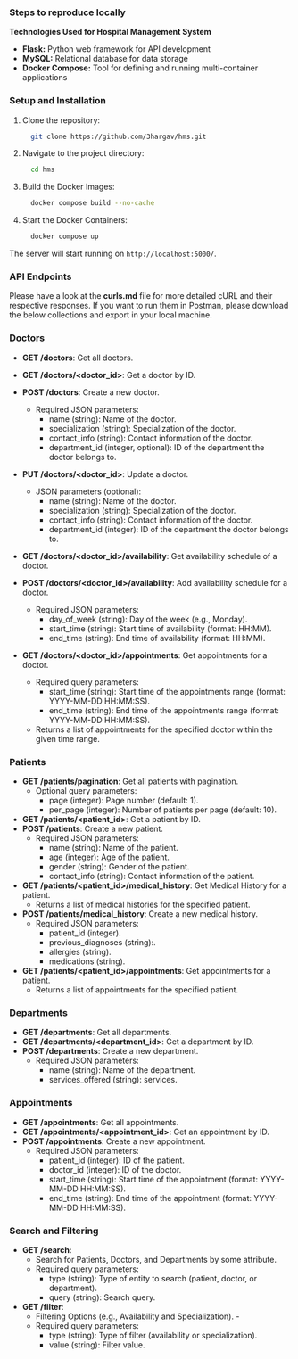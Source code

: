 ### Steps to reproduce locally   
  
**Technologies Used for Hospital Management System**  
  
- **Flask:** Python web framework for API development  
- **MySQL:** Relational database for data storage  
- **Docker Compose:** Tool for defining and running multi-container applications  
  
### Setup and Installation  
  
1. Clone the repository:  
    ```bash  
	  git clone https://github.com/3hargav/hms.git  
	 ```  

2. Navigate to the project directory:  
    ```bash  
	  cd hms  
	 ```  

2. Build the Docker Images:  
	```bash  
	  docker compose build --no-cache  
	 ```  
3. Start the Docker Containers:  
    ```bash  
	  docker compose up  
	 ```  
The server will start running on `http://localhost:5000/`.  
  
### API Endpoints  
Please have a look at the **curls.md** file for more detailed cURL and their respective responses.
If you want to run them in Postman, please download the below collections and export in your local machine.
  
### Doctors  
  
- **GET /doctors**: Get all doctors.  
- **GET /doctors/<doctor_id>**: Get a doctor by ID.  
- **POST /doctors**: Create a new doctor.  
  - Required JSON parameters:  
      - name (string): Name of the doctor.  
      - specialization (string): Specialization of the doctor.  
      - contact_info (string): Contact information of the doctor.  
      - department_id (integer, optional): ID of the department the doctor belongs to.  
- **PUT /doctors/<doctor_id>**: Update a doctor.  
  - JSON parameters (optional):  
      - name (string): Name of the doctor.  
      - specialization (string): Specialization of the doctor.  
      - contact_info (string): Contact information of the doctor.  
      - department_id (integer): ID of the department the doctor belongs to.  
- **GET /doctors/<doctor_id>/availability**: Get availability schedule of a doctor.  
- **POST /doctors/<doctor_id>/availability**: Add availability schedule for a doctor.  
  - Required JSON parameters:  
      - day_of_week (string): Day of the week (e.g., Monday).  
      - start_time (string): Start time of availability (format: HH:MM).  
      - end_time (string): End time of availability (format: HH:MM).  
  
- **GET /doctors/<doctor_id>/appointments**: Get appointments for a doctor.  
  - Required query parameters:  
      - start_time (string): Start time of the appointments range (format: YYYY-MM-DD HH:MM:SS).  
      - end_time (string): End time of the appointments range (format: YYYY-MM-DD HH:MM:SS).  
  - Returns a list of appointments for the specified doctor within the given time range.  
  
### Patients  
  
- **GET /patients/pagination**: Get all patients with pagination.  
  - Optional query parameters:  
      - page (integer): Page number (default: 1).  
      - per_page (integer): Number of patients per page (default: 10).  
- **GET /patients/<patient_id>**: Get a patient by ID.  
- **POST /patients**: Create a new patient.  
  - Required JSON parameters:  
      - name (string): Name of the patient.  
      - age (integer): Age of the patient.  
      - gender (string): Gender of the patient.  
      - contact_info (string): Contact information of the patient.  
- **GET /patients/<patient_id>/medical_history**: Get Medical History for a patient.  
  - Returns a list of medical histories for the specified patient.  
- **POST /patients/medical_history**: Create a new medical history.  
  - Required JSON parameters:  
      - patient_id (integer).  
      - previous_diagnoses (string):.  
      - allergies (string).  
      - medications (string).  
- **GET /patients/<patient_id>/appointments**: Get appointments for a patient.  
  - Returns a list of appointments for the specified patient.  
  
### Departments  
  
- **GET /departments**: Get all departments.  
- **GET /departments/<department_id>**: Get a department by ID.  
- **POST /departments**: Create a new department.  
  - Required JSON parameters:  
      - name (string): Name of the department.  
      - services_offered (string): services.  
  
### Appointments  
  
- **GET /appointments**: Get all appointments.  
- **GET /appointments/<appointment_id>**: Get an appointment by ID.  
- **POST /appointments**: Create a new appointment.  
  - Required JSON parameters:  
      - patient_id (integer): ID of the patient.  
      - doctor_id (integer): ID of the doctor.  
      - start_time (string): Start time of the appointment (format: YYYY-MM-DD HH:MM:SS).  
      - end_time (string): End time of the appointment (format: YYYY-MM-DD HH:MM:SS).  
  
### Search and Filtering    
-  **GET /search**:   
    - Search for Patients, Doctors, and Departments by some attribute.   
    - Required query parameters:   
       - type (string): Type of entity to search (patient, doctor, or department).   
       - query (string): Search query.   
-  **GET /filter**:   
    - Filtering Options (e.g., Availability and Specialization). -   
    - Required query parameters:   
       - type (string): Type of filter (availability or specialization).   
       - value (string): Filter value.
